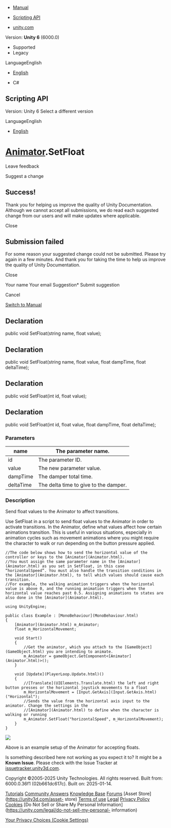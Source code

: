 [ ]()

  * [Manual](../Manual/index.html)
  * [Scripting API](../ScriptReference/index.html)

  * [unity.com](https://unity.com/)

Version: **Unity 6** (6000.0)

  * Supported
  * Legacy

LanguageEnglish

  * [English]()

  * C#

[ ](https://docs.unity3d.com)

## Scripting API

Version: Unity 6 Select a different version

LanguageEnglish

  * [English]()

#  [Animator](Animator.html).SetFloat

Leave feedback

Suggest a change

## Success!

Thank you for helping us improve the quality of Unity Documentation. Although
we cannot accept all submissions, we do read each suggested change from our
users and will make updates where applicable.

Close

## Submission failed

For some reason your suggested change could not be submitted. Please <a>try
again</a> in a few minutes. And thank you for taking the time to help us
improve the quality of Unity Documentation.

Close

Your name Your email Suggestion* Submit suggestion

Cancel

[Switch to Manual](../Manual/class-Animator.html "Go to Animator Component in
the Manual")

## Declaration

public void SetFloat(string name, float value);

## Declaration

public void SetFloat(string name, float value, float dampTime, float
deltaTime);

## Declaration

public void SetFloat(int id, float value);

## Declaration

public void SetFloat(int id, float value, float dampTime, float deltaTime);

### Parameters

name | The parameter name.  
---|---  
id | The parameter ID.  
value | The new parameter value.  
dampTime | The damper total time.  
deltaTime | The delta time to give to the damper.  
  
### Description

Send float values to the Animator to affect transitions.

Use SetFloat in a script to send float values to the Animator in order to
activate transitions. In the Animator, define what values affect how certain
animations transition. This is useful in various situations, especially in
animation cycles such as movement animations where you might require the
character to walk or run depending on the button pressure applied.

    
    
    //The code below shows how to send the horizontal value of the controller or keys to the [Animator](Animator.html).
    //You must assign the same parameter name in the [Animator](Animator.html) as you set in SetFloat, in this case “horizontalSpeed”. You must also handle the transition conditions in the [Animator](Animator.html), to tell which values should cause each transition.
    //For example, the walking animation triggers when the horizontal value is above 0, and the running animation triggers when the horizontal value reaches past 0.5. Assigning animations to states are also done in the [Animator](Animator.html).  
      
    using UnityEngine;  
      
    public class Example : [MonoBehaviour](MonoBehaviour.html)
    {
        [Animator](Animator.html) m_Animator;
        float m_HorizontalMovement;  
      
        void Start()
        {
            //Get the animator, which you attach to the [GameObject](GameObject.html) you are intending to animate.
            m_Animator = gameObject.GetComponent<[Animator](Animator.html)>();
        }  
      
        void [Update](PlayerLoop.Update.html)()
        {
            //[Translate](UIElements.Translate.html) the left and right button presses or the horizontal joystick movements to a float
            m_HorizontalMovement = [Input.GetAxis](Input.GetAxis.html)("Horizontal");
            //Sends the value from the horizontal axis input to the animator. Change the settings in the
            //[Animator](Animator.html) to define when the character is walking or running
            m_Animator.SetFloat("horizontalSpeed", m_HorizontalMovement);
        }
    }
    

![](../StaticFiles/ScriptRefImages/AnimatorSetFloat.png)  
  
Above is an example setup of the Animator for accepting floats.

Is something described here not working as you expect it to? It might be a
**Known Issue**. Please check with the Issue Tracker at
[issuetracker.unity3d.com](https://issuetracker.unity3d.com).

Copyright ©2005-2025 Unity Technologies. All rights reserved. Built from:
6000.0.36f1 (02b661dc617c). Built on: 2025-01-14.

[Tutorials](https://unity3d.com/learn) [Community
Answers](https://answers.unity3d.com) [Knowledge
Base](https://support.unity3d.com/hc/en-us)
[Forums](https://forum.unity3d.com) [Asset Store](https://unity3d.com/asset-
store) [Terms of use](https://docs.unity3d.com/Manual/TermsOfUse.html)
[Legal](https://unity.com/legal) [Privacy
Policy](https://unity.com/legal/privacy-policy)
[Cookies](https://unity.com/legal/cookie-policy) [Do Not Sell or Share My
Personal Information](https://unity.com/legal/do-not-sell-my-personal-
information)

[Your Privacy Choices (Cookie Settings)](javascript:void\(0\);)

